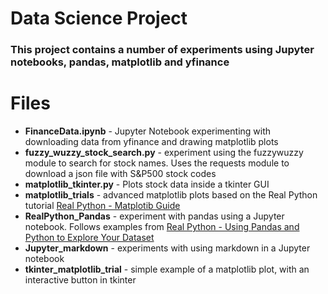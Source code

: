 # Data Science Project
### This project contains a number of experiments using Jupyter notebooks, pandas, matplotlib and yfinance

# Files
- **FinanceData.ipynb** - Jupyter Notebook experimenting with downloading data from yfinance and drawing matplotlib plots
- **fuzzy_wuzzy_stock_search.py** - experiment using the fuzzywuzzy module to search for stock names. Uses the requests module to download a json file with S&P500 stock codes
- **matplotlib_tkinter.py** - Plots stock data inside a tkinter GUI
- **matplotlib_trials** - advanced matplotlib plots based on the Real Python tutorial [Real Python - Matplotib Guide](https://realpython.com/python-matplotlib-guide)
- **RealPython_Pandas** - experiment with pandas using a Jupyter notebook. Follows examples from [Real Python - Using Pandas and Python to Explore Your Dataset](https://realpython.com/pandas-python-explore-dataset/)
- **Jupyter_markdown** - experiments with using markdown in a Jupyter notebook
- **tkinter_matplotlib_trial** - simple example of a matplotlib plot, with an interactive button in tkinter
